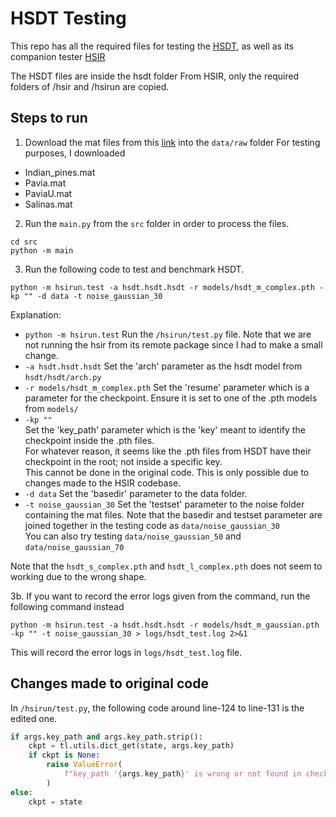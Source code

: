 # HSDT Testing
This repo has all the required files for testing the [HSDT](https://github.com/Zeqiang-Lai/HSDT),
as well as its companion tester [HSIR](https://github.com/bit-isp/HSIR/)

The HSDT files are inside the hsdt folder
From HSIR, only the required folders of /hsir and /hsirun are copied.

## Steps to run 
1. Download the mat files from this [link](https://www.ehu.eus/ccwintco/index.php?title=Hyperspectral_Remote_Sensing_Scenes#Indian_Pines) into the `data/raw` folder
For testing purposes, I downloaded
- Indian_pines.mat
- Pavia.mat
- PaviaU.mat
- Salinas.mat

2. Run the `main.py` from the `src` folder in order to process the files.
```
cd src
python -m main
```


3. Run the following code to test and benchmark HSDT.
```
python -m hsirun.test -a hsdt.hsdt.hsdt -r models/hsdt_m_complex.pth -kp "" -d data -t noise_gaussian_30
```

Explanation: 
- `python -m hsirun.test` Run the `/hsirun/test.py` file.
Note that we are not running the hsir from its remote package since I had to make a small change.
- `-a hsdt.hsdt.hsdt` Set the 'arch' parameter as the hsdt model from `hsdt/hsdt/arch.py`
- `-r models/hsdt_m_complex.pth` 
Set the 'resume' parameter which is a parameter for the checkpoint.
Ensure it is set to one of the .pth models from `models/`
- `-kp ""`   
Set the 'key_path' parameter which is the 'key' meant to identify the checkpoint inside the .pth files.  
For whatever reason, it seems like the .pth files from HSDT have their checkpoint in the root;
not inside a specific key.   
This cannot be done in the original code. This is only possible due to changes made to the HSIR codebase.
- `-d data` Set the 'basedir' parameter to the data folder.
- `-t noise_gaussian_30` Set the 'testset' parameter to the noise folder containing the mat files.
Note that the basedir and testset parameter are joined together in the testing code as `data/noise_gaussian_30`   
You can also try testing `data/noise_gaussian_50` and `data/noise_gaussian_70`  

Note that the `hsdt_s_complex.pth` and `hsdt_l_complex.pth` does not seem to working due to the wrong shape. 

3b. If you want to record the error logs given from the command, run the following command instead
```
python -m hsirun.test -a hsdt.hsdt.hsdt -r models/hsdt_m_gaussian.pth -kp "" -t noise_gaussian_30 > logs/hsdt_test.log 2>&1
```
This will record the error logs in `logs/hsdt_test.log` file.

## Changes made to original code
In `/hsirun/test.py`, the following code around line-124 to line-131 is the edited one.   

```python
if args.key_path and args.key_path.strip():
    ckpt = tl.utils.dict_get(state, args.key_path)
    if ckpt is None:
        raise ValueError(
            f"key_path '{args.key_path}' is wrong or not found in checkpoint."
        )
else:
    ckpt = state
```

